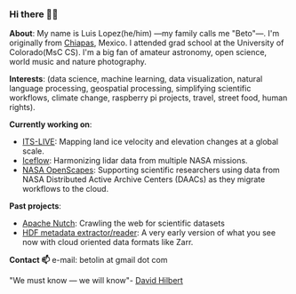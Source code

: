 ### Hi there 👨‍💻

**About**: My name is Luis Lopez(he/him) —my family calls me "Beto"—. I'm originally from [Chiapas](https://en.wikipedia.org/wiki/Chiapas), Mexico. I attended grad school at the University of Colorado(MsC CS). I'm a big fan of amateur astronomy, open science, world music and nature photography.

**Interests**: (data science, machine learning, data visualization, natural language processing, geospatial processing, simplifying scientific workflows, climate change, raspberry pi projects, travel, street food, human rights).

**Currently working on**:

* [ITS-LIVE](https://its-live.jpl.nasa.gov/): Mapping land ice velocity and elevation changes at a global scale.
* [Iceflow](https://nsidc.org/nsidc-highlights/2021/03/there-and-back-again-iceflow-data-tool): Harmonizing lidar data from multiple NASA missions.
* [NASA OpenScapes](https://www.openscapes.org/): Supporting scientific researchers using data from NASA Distributed Active Archive Centers (DAACs) as they migrate workflows to the cloud.

**Past projects**:
* [Apache Nutch](https://github.com/b-cube/nutch-crawler): Crawling the web for scientific datasets
* [HDF metadata extractor/reader](https://github.com/betolink/HDF4MapReader): A very early version of what you see now with cloud oriented data formats like Zarr.

**Contact 📫**
e-mail: betolin at gmail dot com

"We must know — we will know"- [David Hilbert](https://en.wikiquote.org/wiki/David_Hilbert)
